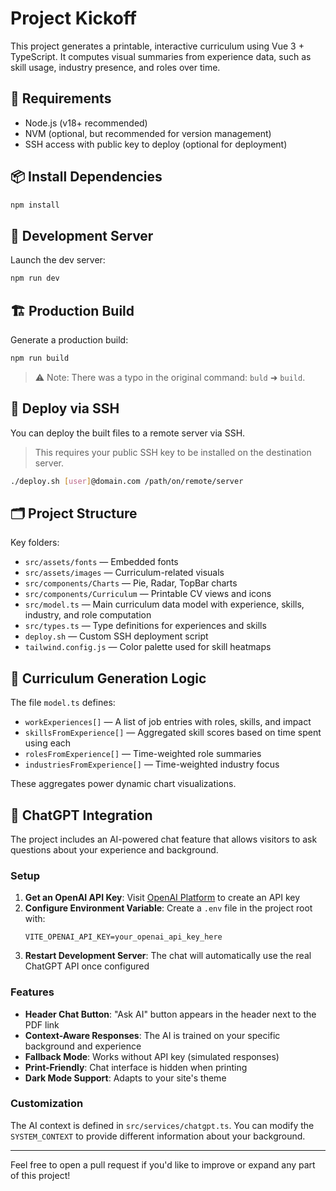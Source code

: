 # Project Kickoff

This project generates a printable, interactive curriculum using Vue 3 + TypeScript. It computes visual summaries from experience data, such as skill usage, industry presence, and roles over time.

## 🧰 Requirements

- Node.js (v18+ recommended)  
- NVM (optional, but recommended for version management)  
- SSH access with public key to deploy (optional for deployment)

## 📦 Install Dependencies

```bash
npm install
```

## 🚀 Development Server

Launch the dev server:

```bash
npm run dev
```

## 🏗️ Production Build

Generate a production build:

```bash
npm run build
```

> ⚠️ Note: There was a typo in the original command: `buld` ➜ `build`.

## 🚚 Deploy via SSH

You can deploy the built files to a remote server via SSH.

> This requires your public SSH key to be installed on the destination server.

```bash
./deploy.sh [user]@domain.com /path/on/remote/server
```

## 🗂️ Project Structure

Key folders:

- `src/assets/fonts` — Embedded fonts  
- `src/assets/images` — Curriculum-related visuals  
- `src/components/Charts` — Pie, Radar, TopBar charts  
- `src/components/Curriculum` — Printable CV views and icons  
- `src/model.ts` — Main curriculum data model with experience, skills, industry, and role computation  
- `src/types.ts` — Type definitions for experiences and skills  
- `deploy.sh` — Custom SSH deployment script  
- `tailwind.config.js` — Color palette used for skill heatmaps

## 🧠 Curriculum Generation Logic

The file `model.ts` defines:

- `workExperiences[]` — A list of job entries with roles, skills, and impact  
- `skillsFromExperience[]` — Aggregated skill scores based on time spent using each  
- `rolesFromExperience[]` — Time-weighted role summaries  
- `industriesFromExperience[]` — Time-weighted industry focus

These aggregates power dynamic chart visualizations.

## 🤖 ChatGPT Integration

The project includes an AI-powered chat feature that allows visitors to ask questions about your experience and background.

### Setup

1. **Get an OpenAI API Key**: Visit [OpenAI Platform](https://platform.openai.com/api-keys) to create an API key
2. **Configure Environment Variable**: Create a `.env` file in the project root with:
   ```
   VITE_OPENAI_API_KEY=your_openai_api_key_here
   ```
3. **Restart Development Server**: The chat will automatically use the real ChatGPT API once configured

### Features

- **Header Chat Button**: "Ask AI" button appears in the header next to the PDF link
- **Context-Aware Responses**: The AI is trained on your specific background and experience
- **Fallback Mode**: Works without API key (simulated responses)
- **Print-Friendly**: Chat interface is hidden when printing
- **Dark Mode Support**: Adapts to your site's theme

### Customization

The AI context is defined in `src/services/chatgpt.ts`. You can modify the `SYSTEM_CONTEXT` to provide different information about your background.

---

Feel free to open a pull request if you'd like to improve or expand any part of this project!
